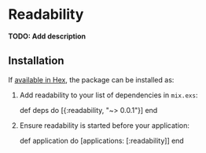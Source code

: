 # Readability

**TODO: Add description**

## Installation

If [available in Hex](https://hex.pm/docs/publish), the package can be installed as:

  1. Add readability to your list of dependencies in `mix.exs`:

        def deps do
          [{:readability, "~> 0.0.1"}]
        end

  2. Ensure readability is started before your application:

        def application do
          [applications: [:readability]]
        end

